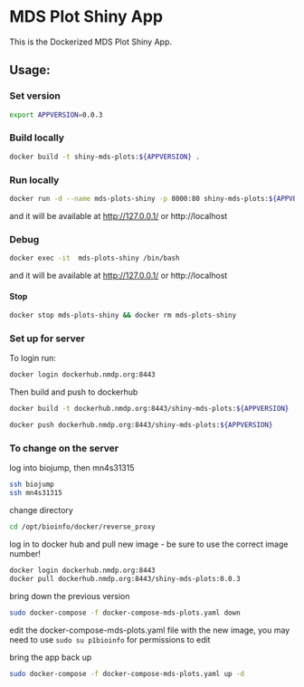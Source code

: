 MDS Plot Shiny App
=======================

This is the Dockerized MDS Plot Shiny App.

## Usage:

### Set version

```sh
export APPVERSION=0.0.3
```


### Build locally

```sh
docker build -t shiny-mds-plots:${APPVERSION} .
```

### Run locally 

```sh
docker run -d --name mds-plots-shiny -p 8000:80 shiny-mds-plots:${APPVERSION}
```

and it will be available at http://127.0.0.1/ or http://localhost


### Debug
```sh
docker exec -it  mds-plots-shiny /bin/bash
```


and it will be available at http://127.0.0.1/ or http://localhost


#### Stop

```sh
docker stop mds-plots-shiny && docker rm mds-plots-shiny
```

### Set up for server

To login run:

```sh
docker login dockerhub.nmdp.org:8443
```

Then build and push to dockerhub

```sh
docker build -t dockerhub.nmdp.org:8443/shiny-mds-plots:${APPVERSION} .
```
```sh
docker push dockerhub.nmdp.org:8443/shiny-mds-plots:${APPVERSION}
```

### To change on the server

log into biojump, then mn4s31315
```sh
ssh biojump
ssh mn4s31315
```

change directory
```sh
cd /opt/bioinfo/docker/reverse_proxy
```

log in to docker hub and pull new image - be sure to use the correct image number!
```sh
docker login dockerhub.nmdp.org:8443
docker pull dockerhub.nmdp.org:8443/shiny-mds-plots:0.0.3
```

bring down the previous version
```sh
sudo docker-compose -f docker-compose-mds-plots.yaml down
```

edit the docker-compose-mds-plots.yaml file with the new image,  you may need to use `sudo su p1bioinfo` for permissions to edit

bring the app back up
```sh
sudo docker-compose -f docker-compose-mds-plots.yaml up -d
```

